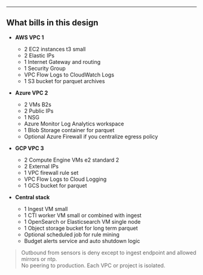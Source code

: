 
---

## What bills in this design

- **AWS VPC 1**
  - 2 EC2 instances t3 small
  - 2 Elastic IPs
  - 1 Internet Gateway and routing
  - 1 Security Group
  - VPC Flow Logs to CloudWatch Logs
  - 1 S3 bucket for parquet archives

- **Azure VPC 2**
  - 2 VMs B2s
  - 2 Public IPs
  - 1 NSG
  - Azure Monitor Log Analytics workspace
  - 1 Blob Storage container for parquet
  - Optional Azure Firewall if you centralize egress policy

- **GCP VPC 3**
  - 2 Compute Engine VMs e2 standard 2
  - 2 External IPs
  - 1 VPC firewall rule set
  - VPC Flow Logs to Cloud Logging
  - 1 GCS bucket for parquet

- **Central stack**
  - 1 Ingest VM small
  - 1 CTI worker VM small or combined with ingest
  - 1 OpenSearch or Elasticsearch VM single node
  - 1 Object storage bucket for long term parquet
  - Optional scheduled job for rule mining
  - Budget alerts service and auto shutdown logic

> Outbound from sensors is deny except to ingest endpoint and allowed mirrors or ntp.  
> No peering to production. Each VPC or project is isolated.  


